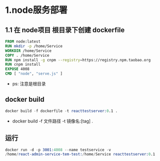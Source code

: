 # 1.node服务部署

## 1.1 在 node项目 根目录下创建 dockerfile

```dockerfile
FROM node:latest
RUN mkdir -p /home/Service
WORKDIR /home/Service
COPY . /home/Service
RUN npm install -g cnpm --registry=https://registry.npm.taobao.org
RUN cnpm install
EXPOSE 4008
CMD [ "node", "serve.js" ]
```

* ps: 注意是根目录

## docker build

```s
docker build -f dockerfile -t reacttestserver:0.1 .
```

* docker build -f 文件路径 -t 镜像名:[tag] .

## 运行

```s
docker run -d -p 3001:4008 --name testservice -v 
/home/react-admin-service-tem-test:/home/Service reacttestserver:0.1
```